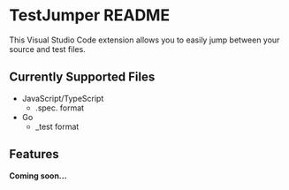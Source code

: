 # TestJumper README

This Visual Studio Code extension allows you to easily jump between your source and test files.

## Currently Supported Files

- JavaScript/TypeScript
  - .spec. format
- Go
  - \_test format

## Features

**Coming soon...**

